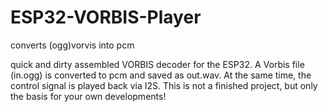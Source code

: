 # ESP32-VORBIS-Player
converts (ogg)vorvis into pcm


quick and dirty assembled VORBIS decoder for the ESP32. A Vorbis file (in.ogg) is converted to pcm and saved as out.wav. At the same time, the control signal is played back via I2S. This is not a finished project, but only the basis for your own developments!
